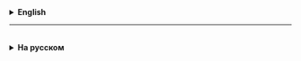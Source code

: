 <details>
  <summary style="cursor: pointer;"><b>English</b></summary>

# JCF

## Set, HashSet

Of the interfaces that extend the Collection interface, we looked at the List interface, on which
ArrayList and LinkedList are implemented.

Now we will look at the Set interface and its implementations **HashSet** and **TreeSet**.
Set in English means "set", a set of some **objects** in the context of Java.
The peculiarity of this set is that it can store **only unique values**,
elements of this set.

Set<T> is an **interface** with methods for working with a set:
- add an element to a set,
- remove an element from a set,
- check for the presence of an element in a set.

The Set interface extends the Collection interface, and defines collections that
**do not contain two identical elements**.

Examples of useful and necessary HashSet:
- email lists
- phone numbers
- banking accounts
- identification numbers
- tax numbers
- passport number
- car numbers
- IP address
- Bar/Barcodes
- serial number of the product
- IMEI of the SIM card
- ...

===================================================================

**So, what is HashSet?**
Answer: it is a class that implements the Set, Collection, Iterable interfaces.
There are no indices in this structure, the collection element is saved and found using an algorithm involving the calculation of hashCode - see below.

Let's give some examples of useful Sets from life:
- alphabet
- language dictionary
- postal address indexes
- car VIN
- product serial number
- barcode
- Internet links
- from the financial sector: customer account, SWIFT code, ...
- banknote numbers
- Tax ID
- e-mail within the registrar
- IP address

**_Syntax for initializing HashSet:_**
`Set<Type> myHashSet = new HashSet<>();`

### How is hashCode calculated?
The hashCode() method returns the hash code for a given string (character set).
The hash value of an empty string is zero.
hashCode(string) = s[0]*31^(n-1) + s[1]*31^(n-2) + ... + s[n-1], ^ is exponentiation
s[0] is the 1st element of the string (character), s[1] is the 2nd element, etc.
The prime number 31 is chosen empirically.

### Algorithm for adding an element to a HashSet:

1. **Calculating the hash code**:
   When you add an element to a `HashSet`, Java first calculates its hash code using the `hashCode()` method of the element. This hash code is a numeric value that depends on the state of the object, which determines where in the `HashSet` the element will be placed.

2. **Determining the "bucket index" by hash code**:
   `HashSet` uses the hash code to calculate the **bucket index** where the element will be stored. For example, if `HashSet` has an initial value of inicialCapacity = 16 buckets, then the index will be obtained based on the hash code taking into account the existing number of buckets. This is done using the bitwise shift operation OR the remainder of dividing the calculated hash code by 16 is calculated. The "bucket" is actually a LinkedList<T>(), or more precisely their array LinkedList[initialCapacity] <T> ().

3. **Saving the element in the "bucket" (linked list)**:
   After determining the bucket index, an attempt is made to save the element. If there is nothing at this index yet, then a new linked list is created and the element is placed in the first place. If there is already a "bucket" with the same hash code, the element will be placed in the linked list at the index of this bucket. The element is added to the linked list only if there is no such element in the list yet, otherwise false is returned and the duplicate is not added!

4. **Searching for an element**:
   When you search for an element in `HashSet`, Java again calculates its hash code and determines the index of the "bucket" - the linked list. Then Java looks through all the elements in this linked list and finds the desired element using the `equals()` method.

### Why is a linked list chosen for HashSet and not a simple list?
`HashSet` chooses a **linked list** over a simple array list (like `ArrayList`) because a linked list provides more efficient collision management and has advantages when performing element deletion operations.
Deleting an element in a linked list is simpler and faster:
- When an element needs to be deleted, `HashSet` simply finds it in the linked list and deletes it, forwarding pointers to the next element.
- In an array list (like `ArrayList`), deleting an element requires shifting all subsequent elements, which increases the operation time.
  A linked list has more flexibility in terms of memory management. When adding a new element, the array does not need to grow, as `ArrayList` does when it overflows. This simplifies memory management and improves performance in the presence of frequent collisions.
  When `HashSet` grows its capacity and redistributes elements into new buckets (rehashing), having linked lists for elements with collisions makes this process more flexible and simpler.
- Rehashing just requires iterating over the linked list and distributing the elements into new buckets.
- For a massive list, this would require significant copying, moving, and redistributing operations.

### HashSet (summary)
* It is fundamentally impossible to repeat elements of a set (collection);
* HashSet methods:
* Add element(s): `add()`, `addAll()`
* Remove element(s): `remove()`, `removeAll()`
* Clear the set (remove all elements): `clear()`
* Check if element(s) exists: `contains()`, `containsAll()`
* Find out the size: `size()`
* HashSet has **no indices**, and it cannot be **"sorted"**!


</details>

<hr>

<details style="padding-top: 18px">
  <summary style="cursor: pointer;"><b>На русском</b></summary>

# JCF

## Set, HashSet

Из интерфейсов расширяющих интерфейс Collection, мы рассмотрели интерфейс List, на котором реализованы
ArrayList и LinkedList.

Теперь мы рассмотрим интерфейс **Set** и его реализации **HashSet** и **TreeSet**.
Set в переводе с английского - это "множество", множество каких-то **объектов** в контексте Java.
Особенность этого множества в том, что оно может хранить **только уникальные значения**,
элементы этого множества.

Set<T> - это **интерфейс** с методами для работы со множеством:
- добавить элемент во множество,
- удалить элемент из множества,
- проверить наличие элемента во множестве.

Интерфейс Set расширяет интерфейс Collection, и определяет коллекции, которые
**не содержат двух одинаковых элементов**.

Примеры полезных и нужных HashSet:
- коллекции e-mail в рамках домена и далее (выше по иерархии)
- номера телефонов
- аккаунты в банковских системах (IBAN)
- идентификационные номера
- налоговые номера
- номер паспорта
- автомобильные номера
- IP-адрес
- Bar/Штрих-коды
- серийный номер изделия
- IMEI у SIM - карты
- номера на денежных купюрах
- индексы городов
- номера сертификатов ISO
- ISBN
- IMDB
- ...

=============================================================

**Итак, что такое HashSet?**
Ответ: это класс, который реализует(implements) интерфейсы Set, Collection, Iterable.  
Индексов в этой структуре нет, элемент коллекции сохраняется и находится по алгоритму с участием рассчета hashCode - см. ниже.

Давайте приведем примеры полезных Set из жизни:
- буквенный алфавит
- словарь языка
- индексы для почтовых адресов
- VIN автомобилей
- серийный номер изделия
- штрих-код
- ссылки в Интернете
- из финансовой сферы: счет клиента, SWIFT-код, ...
- номера купюр
- Tax ID
- e-mail в пределах регистратора
- IP - адрес

**_Синтаксис для инициализации HashSet:_**
`Set<Type> myHashSet = new HashSet<>();`

### Как вычисляется hashCode ?
Метод hashCode() – возвращает хэш-код для данной строки (набор символов).
Хэш-значение пустой строки равно нулю.

"5 789" - это число или строка?
1963 => 1 + 9 + 6 + 3 = 19 = > 1 + 9 = 10 => 1 + 0 = 1

hashCode(строка) = s[0]*31^(n-1) + s[1]*31^(n-2) + ... + s[n-1], ^ - это возведение в степень
s[0] - это 1-й элемент строки (символ), s[1] - 2-й элемент и т.д.
Простое число 31 подобрано опытным путем.

### Алгоритм помещения элемента в HashSet:

1. **Вычисление хеш-кода**:
   Когда вы добавляете элемент в `HashSet`, Java сначала вычисляет его хеш-код с помощью метода `hashCode()` элемента. Этот хеш-код — это числовое значение, зависящее от состояния объекта, который определяет, куда в `HashSet` будет помещён элемент.

2. **Определение "индекса корзины" по хеш-коду**:
   `HashSet` использует хеш-код для вычисления **индекса корзины**, в которой элемент будет храниться. Например, если у `HashSet` начальное значение inicialCapacity = 16 корзин, то индекс будет получен на основе хеш-кода с учётом имеющегося количества корзин. Это делают с помощью операции побитового сдвига ИЛИ вычисляется остаток от деления значения вычисленного хеш-код на 16. "Корзиной" на самом деле является LinkedList<T>(), а точнее их массив LinkedList[initialCapacity] <T> ().

3. **Сохранение элемента в "корзине" (связном листе)**:
   После определения индекса корзины элемент пытаются сохранить. Если по такому индексу еще ничего нет, то создают новый связный список и элемент помещают в него на первое место. Если "корзина" с таким хеш-кодом уже есть, то элемент будет размещен в связном списке по индексу этой корзины. Элемент попадает в связный список только при условии, что такого элемента в списке еше нет, иначе - возвращается false и дубликат не добавляется!

4. **Поиск элемента**:
   Когда вы ищете элемент в `HashSet`, Java снова вычисляет его хеш-код и определяет индекс "корзины" - связного списка. Затем Java просматривает все элементы в этой связном списке и находит нужный элемент с использованием метода `equals()`.

### Почему для HashSet выбран связный список, а не простой список?
Для `HashSet` выбран именно **связный список**, а не простой массивный список (например, `ArrayList`), потому что связный список обеспечивает более эффективное управление коллизиями и обладает преимуществами при выполнении операций удаления элементов.
**Удаление элемента в связном списке проще и быстрее**:
- Если требуется удалить элемент, `HashSet` просто находит его в связном списке и удаляет, перенаправляя указатели на следующий элемент.
- В массивном списке (например, `ArrayList`) **удаление элемента требует сдвига всех последующих** элементов, что увеличивает время операции.
Связный список более гибок в плане управления памятью. При добавлении нового элемента не требуется увеличивать массив, как это происходит с `ArrayList`, когда он переполняется. Это упрощает управление памятью и улучшает производительность в условиях частых коллизий.
Когда `HashSet` увеличивает свою ёмкость и перераспределяет элементы по новым корзинам (рехеширование), наличие связных списков для элементов с коллизиями делает этот процесс более гибким и простым.
- При рехешировании нужно лишь перебрать связанный список и распределить элементы по новым корзинам.
- Для массивного списка это потребовало бы значительных операций по копированию, перемещению и перераспределению.

### HashSet (summary)
* Принципиальная невозможность повторений элементов множества (коллекции);
* Методы HashSet:
  * Добавить элемент(ы): `add()`, `addAll()`
  * Удалить элемент(ы): `remove()`, `removeAll()`
  * Очистить множество (удалить все элементы): `clear()`
  * Проверить, есть ли элемент(ы): `contains()`, `containsAll()`
  * Узнать размер: `size()`
* В HashSet **нет индексов**, и его нельзя **"отсортировать"**!

</details>
